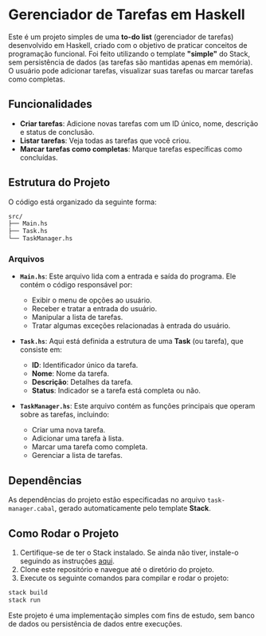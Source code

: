 # Gerenciador de Tarefas em Haskell

Este é um projeto simples de uma **to-do list** (gerenciador de tarefas) desenvolvido em Haskell, criado com o objetivo de praticar conceitos de programação funcional. Foi feito utilizando o template **"simple"** do Stack, sem persistência de dados (as tarefas são mantidas apenas em memória). O usuário pode adicionar tarefas, visualizar suas tarefas ou marcar tarefas como completas.

## Funcionalidades

- **Criar tarefas**: Adicione novas tarefas com um ID único, nome, descrição e status de conclusão.
- **Listar tarefas**: Veja todas as tarefas que você criou.
- **Marcar tarefas como completas**: Marque tarefas específicas como concluídas.

## Estrutura do Projeto

O código está organizado da seguinte forma:

```sh
src/ 
├── Main.hs 
├── Task.hs 
└── TaskManager.hs
```

### Arquivos

- **`Main.hs`**: Este arquivo lida com a entrada e saída do programa. Ele contém o código responsável por:
  - Exibir o menu de opções ao usuário.
  - Receber e tratar a entrada do usuário.
  - Manipular a lista de tarefas.
  - Tratar algumas exceções relacionadas à entrada do usuário.

- **`Task.hs`**: Aqui está definida a estrutura de uma **Task** (ou tarefa), que consiste em:
  - **ID**: Identificador único da tarefa.
  - **Nome**: Nome da tarefa.
  - **Descrição**: Detalhes da tarefa.
  - **Status**: Indicador se a tarefa está completa ou não.

- **`TaskManager.hs`**: Este arquivo contém as funções principais que operam sobre as tarefas, incluindo:
  - Criar uma nova tarefa.
  - Adicionar uma tarefa à lista.
  - Marcar uma tarefa como completa.
  - Gerenciar a lista de tarefas.

## Dependências

As dependências do projeto estão especificadas no arquivo `task-manager.cabal`, gerado automaticamente pelo template **Stack**.

## Como Rodar o Projeto

1. Certifique-se de ter o Stack instalado. Se ainda não tiver, instale-o seguindo as instruções [aqui](https://docs.haskellstack.org/en/stable/README/).
2. Clone este repositório e navegue até o diretório do projeto.
3. Execute os seguinte comandos para compilar e rodar o projeto:

```bash
stack build
stack run
```

Este projeto é uma implementação simples com fins de estudo, sem banco de dados ou persistência de dados entre execuções.